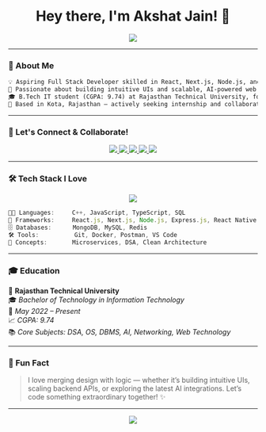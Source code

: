 <!-- GitHub Profile README by Akshat Jain -->

<h1 align="center">Hey there, I'm Akshat Jain! 👋</h1>
<p align="center">
  <img src="https://readme-typing-svg.herokuapp.com?font=Fira+Code&size=26&pause=1000&color=00FFFF&center=true&vCenter=true&width=900&lines=Aspiring+Full+Stack+Developer+%F0%9F%A7%91%E2%80%8D%F0%9F%92%BB;React+%2F+Next.js+%2F+MERN+Stack+Engineer+%E2%9A%99%EF%B8%8F;Mobile+Dev+with+React+Native+%F0%9F%94%8C;Lifelong+Learner+%E2%9C%8C%EF%B8%8F;Open+to+Collaboration+%F0%9F%92%97" />
</p>

---

### 💼 About Me

```txt
💡 Aspiring Full Stack Developer skilled in React, Next.js, Node.js, and React Native with a strong foundation in DSA and system design.  
🚀 Passionate about building intuitive UIs and scalable, AI-powered web & mobile applications.  
🎓 B.Tech IT student (CGPA: 9.74) at Rajasthan Technical University, focused on solving real-world problems through clean architecture.  
🤝 Based in Kota, Rajasthan — actively seeking internship and collaboration opportunities in cutting-edge tech domains.
```

---

### 🔗 Let's Connect & Collaborate!

<p align="center">
  <a href="mailto:akshatjain70233@gmail.com" target="_blank">
    <img src="https://img.shields.io/badge/Gmail-EA4335?style=for-the-badge&logo=gmail&logoColor=white" />
  </a>
  <a href="https://www.linkedin.com/in/withakshat" target="_blank">
    <img src="https://img.shields.io/badge/LinkedIn-0077B5?style=for-the-badge&logo=linkedin&logoColor=white" />
  </a>
  <a href="https://akshat-jain-portfolio.netlify.app" target="_blank">
    <img src="https://img.shields.io/badge/Portfolio-%23FF00FF?style=for-the-badge&logo=firefox&logoColor=white" />
  </a>
  <a href="https://leetcode.com/u/with_akshat" target="_blank">
    <img src="https://img.shields.io/badge/LeetCode-FFA116?style=for-the-badge&logo=leetcode&logoColor=black" />
  </a>
  <a href="https://www.geeksforgeeks.org/user/akshatja0zdw/" target="_blank">
    <img src="https://img.shields.io/badge/GFG-1f8b4c?style=for-the-badge&logo=geeksforgeeks&logoColor=white" />
  </a>
</p>

---

### 🛠️ Tech Stack I Love

<p align="center">
  <img src="https://skillicons.dev/icons?i=react,nextjs,nodejs,express,mongodb,postgres,tailwind,typescript,js,redux,docker,figma,git" />
</p>

```ts
🧑‍💻 Languages:     C++, JavaScript, TypeScript, SQL
🔧 Frameworks:     React.js, Next.js, Node.js, Express.js, React Native
🗄️ Databases:      MongoDB, MySQL, Redis
🛠️ Tools:          Git, Docker, Postman, VS Code
🧩 Concepts:       Microservices, DSA, Clean Architecture
```

---

### 🎓 Education

📍 **Rajasthan Technical University**  
🎓 *Bachelor of Technology in Information Technology*  
📅 *May 2022 – Present*  
📈 *CGPA: 9.74*  
📚 *Core Subjects: DSA, OS, DBMS, AI, Networking, Web Technology*

---

### 💬 Fun Fact

> I love merging design with logic — whether it’s building intuitive UIs, scaling backend APIs, or exploring the latest AI integrations. Let’s code something extraordinary together! ✨

---

<p align="center">
  <img src="https://capsule-render.vercel.app/api?type=waving&color=00ffff&height=150&section=footer" />
</p>
